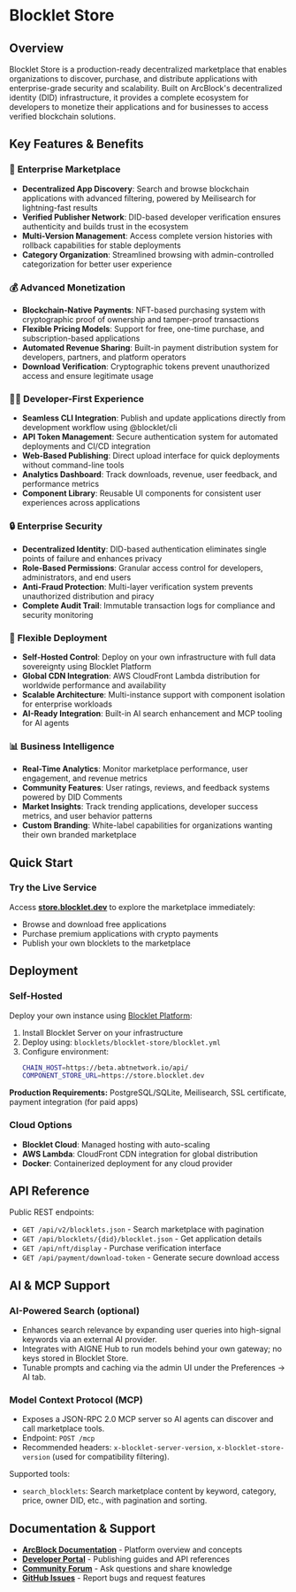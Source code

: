 # Blocklet Store

## Overview

Blocklet Store is a production-ready decentralized marketplace that enables organizations to discover, purchase, and distribute applications with enterprise-grade security and scalability. Built on ArcBlock's decentralized identity (DID) infrastructure, it provides a complete ecosystem for developers to monetize their applications and for businesses to access verified blockchain solutions.

## Key Features & Benefits

### 🏪 **Enterprise Marketplace**

- **Decentralized App Discovery**: Search and browse blockchain applications with advanced filtering, powered by Meilisearch for lightning-fast results
- **Verified Publisher Network**: DID-based developer verification ensures authenticity and builds trust in the ecosystem
- **Multi-Version Management**: Access complete version histories with rollback capabilities for stable deployments
- **Category Organization**: Streamlined browsing with admin-controlled categorization for better user experience

### 💰 **Advanced Monetization**

- **Blockchain-Native Payments**: NFT-based purchasing system with cryptographic proof of ownership and tamper-proof transactions
- **Flexible Pricing Models**: Support for free, one-time purchase, and subscription-based applications
- **Automated Revenue Sharing**: Built-in payment distribution system for developers, partners, and platform operators
- **Download Verification**: Cryptographic tokens prevent unauthorized access and ensure legitimate usage

### 👨‍💻 **Developer-First Experience**

- **Seamless CLI Integration**: Publish and update applications directly from development workflow using @blocklet/cli
- **API Token Management**: Secure authentication system for automated deployments and CI/CD integration
- **Web-Based Publishing**: Direct upload interface for quick deployments without command-line tools
- **Analytics Dashboard**: Track downloads, revenue, user feedback, and performance metrics
- **Component Library**: Reusable UI components for consistent user experiences across applications

### 🔒 **Enterprise Security**

- **Decentralized Identity**: DID-based authentication eliminates single points of failure and enhances privacy
- **Role-Based Permissions**: Granular access control for developers, administrators, and end users
- **Anti-Fraud Protection**: Multi-layer verification system prevents unauthorized distribution and piracy
- **Complete Audit Trail**: Immutable transaction logs for compliance and security monitoring

### 🚀 **Flexible Deployment**

- **Self-Hosted Control**: Deploy on your own infrastructure with full data sovereignty using Blocklet Platform
- **Global CDN Integration**: AWS CloudFront Lambda distribution for worldwide performance and availability
- **Scalable Architecture**: Multi-instance support with component isolation for enterprise workloads
- **AI-Ready Integration**: Built-in AI search enhancement and MCP tooling for AI agents

### 📊 **Business Intelligence**

- **Real-Time Analytics**: Monitor marketplace performance, user engagement, and revenue metrics
- **Community Features**: User ratings, reviews, and feedback systems powered by DID Comments
- **Market Insights**: Track trending applications, developer success metrics, and user behavior patterns
- **Custom Branding**: White-label capabilities for organizations wanting their own branded marketplace

## Quick Start

### Try the Live Service

Access **[store.blocklet.dev](https://store.blocklet.dev)** to explore the marketplace immediately:

- Browse and download free applications
- Purchase premium applications with crypto payments
- Publish your own blocklets to the marketplace

## Deployment

### Self-Hosted

Deploy your own instance using [Blocklet Platform](https://www.blocklet.io):

1. Install Blocklet Server on your infrastructure
2. Deploy using: `blocklets/blocklet-store/blocklet.yml`
3. Configure environment:
   ```bash
   CHAIN_HOST=https://beta.abtnetwork.io/api/
   COMPONENT_STORE_URL=https://store.blocklet.dev
   ```

**Production Requirements:** PostgreSQL/SQLite, Meilisearch, SSL certificate, payment integration (for paid apps)

### Cloud Options

- **Blocklet Cloud**: Managed hosting with auto-scaling
- **AWS Lambda**: CloudFront CDN integration for global distribution
- **Docker**: Containerized deployment for any cloud provider

## API Reference

Public REST endpoints:

- `GET /api/v2/blocklets.json` - Search marketplace with pagination
- `GET /api/blocklets/{did}/blocklet.json` - Get application details
- `GET /api/nft/display` - Purchase verification interface
- `GET /api/payment/download-token` - Generate secure download access

## AI & MCP Support

### AI-Powered Search (optional)

- Enhances search relevance by expanding user queries into high-signal keywords via an external AI provider.
- Integrates with AIGNE Hub to run models behind your own gateway; no keys stored in Blocklet Store.
- Tunable prompts and caching via the admin UI under the Preferences → AI tab.

### Model Context Protocol (MCP)

- Exposes a JSON-RPC 2.0 MCP server so AI agents can discover and call marketplace tools.
- Endpoint: `POST /mcp`
- Recommended headers: `x-blocklet-server-version`, `x-blocklet-store-version` (used for compatibility filtering).

Supported tools:

- `search_blocklets`: Search marketplace content by keyword, category, price, owner DID, etc., with pagination and sorting.

## Documentation & Support

- **[ArcBlock Documentation](https://www.arcblock.io)** - Platform overview and concepts
- **[Developer Portal](https://developer.blocklet.io)** - Publishing guides and API references
- **[Community Forum](https://community.arcblock.io)** - Ask questions and share knowledge
- **[GitHub Issues](https://github.com/blocklet/blocklet-store/issues)** - Report bugs and request features
